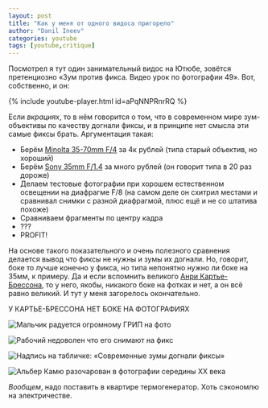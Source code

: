 ```yaml
---
layout: post
title: "Как у меня от одного видоса пригорело"
author: "Danil Ineev"
categories: youtube
tags: [youtube,critique]
---
```


Посмотрел я тут один занимательный видос на Ютюбе, зовётся претенциозно «Зум против фикса. Видео урок по фотографии 49». Вот, собственно, и он: 

{% include youtube-player.html id=aPqNNPRnrRQ %}

Если *вкрациях*, то в нём говорится о том, что в современном мире зум-объективы по качеству догнали фиксы, и в принципе нет смысла эти самые фиксы брать. Аргументация такая:
- Берём [Minolta 35-70mm F/4](http://kurtmunger.com/minolta_af_35_70mm_f_4_reviewid180.html) за 4к рублей (типа старый объектив, но хороший)
- Берём [Sony 35mm F/1.4](http://www.imaging-resource.com/lenses/sony/35mm-f1.4-g-sal-35f14g/review/) за много рублей (он говорит типа в 20 раз дороже)
- Делаем тестовые фотографии при хорошем естественном освещении на диафрагме F/8 (на самом деле он схитрил местами и сравнивал снимки с разной диафрагмой, плюс ещё и не со штатива похоже)
- Сравниваем фрагменты по центру кадра
- ???
- PROFIT! 

На основе такого показательного и очень полезного сравнения делается вывод что фиксы не нужны и зумы их догнали. Но, говорит, боке то лучше конечно у фикса, но типа непонятно нужно ли боке на 35мм, к примеру. Да и если вспомнить великого [Анри Картье-Брессона](https://ru.wikipedia.org/wiki/%D0%9A%D0%B0%D1%80%D1%82%D1%8C%D0%B5-%D0%91%D1%80%D0%B5%D1%81%D1%81%D0%BE%D0%BD,_%D0%90%D0%BD%D1%80%D0%B8), то у него, якобы, никакого боке на фотках и нет, а он всё равно великий. И тут у меня загорелось окончательно.

У КАРТЬЕ-БРЕССОНА НЕТ БОКЕ НА ФОТОГРАФИЯХ


![Мальчик радуется огромному ГРИП на фото](https://telegra.ph/file/7f8e7a549ed933a44c16f.png "Мальчик радуется огромному ГРИП на фото")

![Рабочий недоволен что его снимают на фикс](https://telegra.ph/file/e60daebc859957c2a54a2.png "Рабочий недоволен что его снимают на фикс")

![Надпись на табличке: «Современные зумы догнали фиксы»](https://telegra.ph/file/aa263cd30220ba16f02e9.png "Надпись на табличке: «Современные зумы догнали фиксы»")

![Альбер Камю разочарован в фотографии середины XX века](https://telegra.ph/file/6fc66922e7aa5a517d798.png "Альбер Камю разочарован в фотографии середины XX века")

*Вообщем*, надо поставить в квартире термогенератор. Хоть сэкономлю на электричестве.

